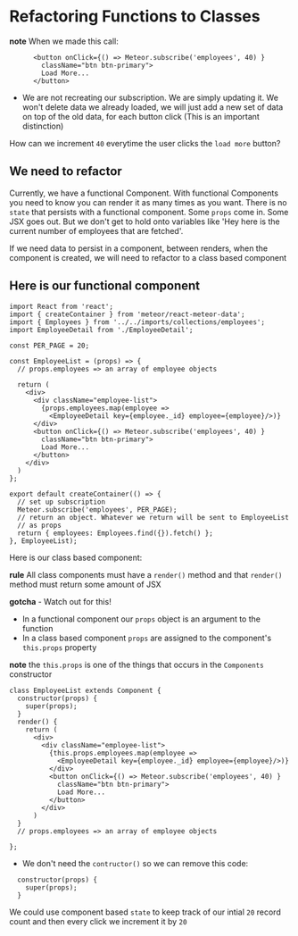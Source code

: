 # Refactoring Functions to Classes

**note** When we made this call:

```
      <button onClick={() => Meteor.subscribe('employees', 40) }
        className="btn btn-primary">
        Load More...
      </button>
```

* We are not recreating our subscription. We are simply updating it. We won't delete data we already loaded, we will just add a new set of data on top of the old data, for each button click (This is an important distinction)

How can we increment `40` everytime the user clicks the `load more` button?

## We need to refactor
Currently, we have a functional Component. With functional Components you need to know you can render it as many times as you want. There is no `state` that persists with a functional component. Some `props` come in. Some JSX goes out. But we don't get to hold onto variables like 'Hey here is the current number of employees that are fetched'.

If we need data to persist in a component, between renders, when the component is created, we will need to refactor to a class based component

## Here is our functional component
```
import React from 'react';
import { createContainer } from 'meteor/react-meteor-data';
import { Employees } from '../../imports/collections/employees';
import EmployeeDetail from './EmployeeDetail';

const PER_PAGE = 20;

const EmployeeList = (props) => {
  // props.employees => an array of employee objects

  return (
    <div>
      <div className="employee-list">
        {props.employees.map(employee =>
          <EmployeeDetail key={employee._id} employee={employee}/>)}
      </div>
      <button onClick={() => Meteor.subscribe('employees', 40) }
        className="btn btn-primary">
        Load More...
      </button>
    </div>
  )
};

export default createContainer(() => {
  // set up subscription
  Meteor.subscribe('employees', PER_PAGE);
  // return an object. Whatever we return will be sent to EmployeeList
  // as props
  return { employees: Employees.find({}).fetch() };
}, EmployeeList);
```

Here is our class based component:

**rule** All class components must have a `render()` method and that `render()` method must return some amount of JSX

**gotcha** - Watch out for this!
* In a functional component our `props` object is an argument to the function
* In a class based component `props` are assigned to the component's `this.props` property

**note** the `this.props` is one of the things that occurs in the `Components` constructor

```
class EmployeeList extends Component {
  constructor(props) {
    super(props);
  }
  render() {
    return (
      <div>
        <div className="employee-list">
          {this.props.employees.map(employee =>
            <EmployeeDetail key={employee._id} employee={employee}/>)}
          </div>
          <button onClick={() => Meteor.subscribe('employees', 40) }
            className="btn btn-primary">
            Load More...
          </button>
        </div>
      )
  }
  // props.employees => an array of employee objects

};
```

* We don't need the `contructor()` so we can remove this code:

```
  constructor(props) {
    super(props);
  }
```

We could use component based `state` to keep track of our intial `20` record count and then every click we increment it by `20`


